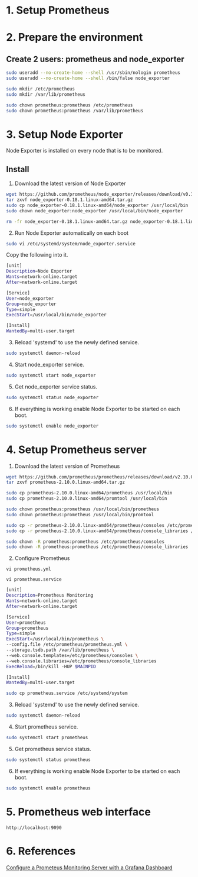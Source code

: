 # 1. Setup Prometheus


# 2. Prepare the environment

## Create 2 users: prometheus and node_exporter

```sh
sudo useradd --no-create-home --shell /usr/sbin/nologin prometheus
sudo useradd --no-create-home --shell /bin/false node_exporter

sudo mkdir /etc/prometheus
sudo mkdir /var/lib/prometheus

sudo chown prometheus:prometheus /etc/prometheus
sudo chown prometheus:prometheus /var/lib/prometheus

```
# 3. Setup Node Exporter

Node Exporter is installed on every node that is to be monitored.

## Install

1. Download the latest version of Node Exporter

```sh
wget https://github.com/prometheus/node_exporter/releases/download/v0.18.1/node_exporter-0.18.1.linux-amd64.tar.gz
tar zxvf node_exporter-0.18.1.linux-amd64.tar.gz
sudo cp node_exporter-0.18.1.linux-amd64/node_exporter /usr/local/bin
sudo chown node_exporter:node_exporter /usr/local/bin/node_exporter

rm -fr node_exporter-0.18.1.linux-amd64.tar.gz node_exporter-0.18.1.linux-amd64
```

2. Run Node Exporter automatically on each boot

```sh
sudo vi /etc/systemd/system/node_exporter.service
```

Copy the following into it.

```sh
[unit]
Description=Node Exporter
Wants=network-online.target
After=network-online.target

[Service]
User=node_exporter
Group=node_exporter
Type=simple
ExecStart=/usr/local/bin/node_exporter

[Install]
WantedBy=multi-user.target
```

3. Reload 'systemd' to use the newly defined service.

```sh
sudo systemctl daemon-reload
```

4. Start node_exporter service.

```sh
sudo systemctl start node_exporter
```

5. Get node_exporter service status.

```sh
sudo systemctl status node_exporter
```

6. If everything is working enable Node Exporter to be started on each boot.

```sh
sudo systemctl enable node_exporter
```

# 4. Setup Prometheus server

1. Download the latest version of Prometheus

```sh
wget https://github.com/prometheus/prometheus/releases/download/v2.10.0/prometheus-2.10.0.linux-amd64.tar.gz
tar zxvf prometheus-2.10.0.linux-amd64.tar.gz

sudo cp prometheus-2.10.0.linux-amd64/prometheus /usr/local/bin
sudo cp prometheus-2.10.0.linux-amd64/promtool /usr/local/bin

sudo chown prometheus:prometheus /usr/local/bin/prometheus
sudo chown prometheus:prometheus /usr/local/bin/promtool

sudo cp -r prometheus-2.10.0.linux-amd64/prometheus/consoles /etc/prometheus
sudo cp -r prometheus-2.10.0.linux-amd64/prometheus/console_libraries /etc/prometheus

sudo chown -R prometheus:prometheus /etc/prometheus/consoles
sudo chown -R prometheus:prometheus /etc/prometheus/console_libraries
```

2. Configure Prometheus

`vi prometheus.yml`

`vi prometheus.service`

```sh
[unit]
Description=Prometheus Monitoring
Wants=network-online.target
After=network-online.target

[Service]
User=prometheus
Group=prometheus
Type=simple
ExecStart=/usr/local/bin/prometheus \
--config.file /etc/prometheus/prometheus.yml \
--storage.tsdb.path /var/lib/prometheus \
--web.console.templates=/etc/prometheus/consoles \
--web.console.libraries=/etc/prometheus/console_libraries
ExecReload=/bin/kill -HUP $MAINPID 

[Install]
WantedBy=multi-user.target
```

```sh
sudo cp prometheus.service /etc/systemd/system
```

3. Reload 'systemd' to use the newly defined service.

```sh
sudo systemctl daemon-reload
```

4. Start prometheus service.

```sh
sudo systemctl start prometheus
```

5. Get prometheus service status.

```sh
sudo systemctl status prometheus
```

6. If everything is working enable Node Exporter to be started on each boot.

```sh
sudo systemctl enable prometheus
```
# 5. Prometheus web interface

`http://localhost:9090`

# 6. References
[Configure a Prometeus Monitoring Server with a Grafana Dashboard](https://www.scaleway.com/en/docs/configure-prometheus-monitoring-with-grafana)
